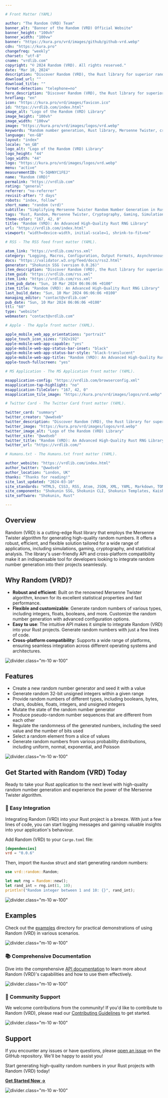 ```yaml
---

# Front Matter (YAML)

author: "The Random (VRD) Team"
banner_alt: "Banner of the Random (VRD) Official Website"
banner_height: "100vh"
banner_width: "100vw"
banner: "https://kura.pro/vrd/images/github/github-vrd.webp"
cdn: "https://kura.pro"
changefreq: "weekly"
charset: "utf-8"
cname: "vrdlib.com"
copyright: "© 2024 Random (VRD). All rights reserved."
date: "Mar 10, 2024"
description: "Discover Random (VRD), the Rust library for superior random number generation using the Mersenne Twister algorithm. Perfect for simulations and more."
download_url: ""
download_title: ""
format-detection: "telephone=no"
hero_description: "Discover Random (VRD), the Rust library for superior random number generation using the Mersenne Twister algorithm. Perfect for simulations and more."
hreflang: "en"
icon: "https://kura.pro/vrd/images/favicon.ico"
id: "https://vrdlib.com/index.html"
image_alt: "Logo of the Random (VRD) Library"
image_height: "100vh"
image_width: "100vw"
image: "https://kura.pro/vrd/images/logos/vrd.webp"
keywords: "Random number generation, Rust library, Mersenne Twister, cryptography, gaming simulations, statistical analysis, cross-platform, Rust projects, flexible API, efficient random numbers"
language: "en-GB"
layout: "index"
locale: "en_GB"
logo_alt: "Logo of the Random (VRD) Library"
logo_height: "44"
logo_width: "44"
logo: "https://kura.pro/vrd/images/logos/vrd.webp"
menu: "active"
measurementID: "G-5QHNYC1FEJ"
name: "Random (VRD)"
permalink: "https://vrdlib.com"
rating: "general"
referrer: "no-referrer"
revisit-after: "7 days"
robots: "index, follow"
short_name: "random (vrd)"
subtitle: "Simplifying Mersenne Twister Random Number Generation in Rust"
tags: "Rust, Random, Mersenne Twister, Cryptography, Gaming, Simulation, Statistical Analysis, Cross-Platform, API, Efficiency"
theme-color: "167, 42, 0"
title: "Random (VRD): An Advanced High-Quality Rust RNG Library"
url: "https://vrdlib.com/index.html"
viewport: "width=device-width, initial-scale=1, shrink-to-fit=no"

# RSS - The RSS feed front matter (YAML).

atom_link: "https://vrdlib.com/rss.xml"
category: "Logging, Macros, Configuration, Output Formats, Asynchronous, Performance, Error Handling, Filtering, Customization, Integration"
docs: "https://validator.w3.org/feed/docs/rss2.html"
generator: "Shokunin SSG (version 0.0.26)"
item_description: "Discover Random (VRD), the Rust library for superior random number generation using the Mersenne Twister algorithm. Perfect for simulations and more."
item_guid: "https://vrdlib.com/rss.xml"
item_link: "https://vrdlib.com/rss.xml"
item_pub_date: "Sun, 10 Mar 2024 06:06:06 +0100"
item_title: "Random (VRD): An Advanced High-Quality Rust RNG Library"
last_build_date: "Sun, 10 Mar 2024 06:06:06 +0100"
managing_editor: "contact@vrdlib.com"
pub_date: "Sun, 10 Mar 2024 06:06:06 +0100"
ttl: "60"
type: "website"
webmaster: "contact@vrdlib.com"

# Apple - The Apple front matter (YAML).

apple_mobile_web_app_orientations: "portrait"
apple_touch_icon_sizes: "192x192"
apple-mobile-web-app-capable: "yes"
apple-mobile-web-app-status-bar-inset: "black"
apple-mobile-web-app-status-bar-style: "black-translucent"
apple-mobile-web-app-title: "Random (VRD): An Advanced High-Quality Rust RNG Library"
apple-touch-fullscreen: "yes"

# MS Application - The MS Application front matter (YAML).

msapplication-config: "https://vrdlib.com/browserconfig.xml"
msapplication-tap-highlight: "no"
msapplication-TileColor: "167, 42, 0"
msapplication_tile_image: "https://kura.pro/vrd/images/logos/vrd.webp"

# Twitter Card - The Twitter Card front matter (YAML).

twitter_card: "summary"
twitter_creator: "@wwdseb"
twitter_description: "Discover Random (VRD), the Rust library for superior random number generation using the Mersenne Twister algorithm. Perfect for simulations and more."
twitter_image: "https://kura.pro/vrd/images/logos/vrd.webp"
twitter_image_alt: "Logo of the Random (VRD) Library"
twitter_site: "@wwdseb"
twitter_title: "Random (VRD): An Advanced High-Quality Rust RNG Library"
twitter_url: "https://vrdlib.com/"

# Humans.txt - The Humans.txt front matter (YAML).

author_website: "https://vrdlib.com/index.html"
author_twitter: "@wwdseb"
author_location: "London, UK"
thanks: "Thanks for reading!"
site_last_updated: "2024-03-10"
site_standards: "HTML5, CSS3, RSS, Atom, JSON, XML, YAML, Markdown, TOML"
site_components: "Shokunin SSG, Shokunin CLI, Shokunin Templates, Kaishi Templates, Kaishi Themes"
site_software: "Shokunin, Rust"

---
```


## Overview

Random (VRD) is a cutting-edge Rust library that employs the Mersenne Twister algorithm for generating high-quality random numbers. It offers a robust, efficient, and flexible solution tailored for a wide range of applications, including simulations, gaming, cryptography, and statistical analysis. The library's user-friendly API and cross-platform compatibility make it an indispensable tool for developers looking to integrate random number generation into their projects seamlessly.

## Why Random (VRD)?

- **Robust and efficient**: Built on the renowned Mersenne Twister algorithm, known for its excellent statistical properties and fast performance.
- **Flexible and customizable**: Generate random numbers of various types, including integers, floats, booleans, and more. Customize the random number generation with advanced configuration options.
- **Easy to use**: The intuitive API makes it simple to integrate Random (VRD) into your Rust projects. Generate random numbers with just a few lines of code.
- **Cross-platform compatibility**: Supports a wide range of platforms, ensuring seamless integration across different operating systems and architectures.

![divider][divider].class=\"m-10 w-100\"

## Features

- Create a new random number generator and seed it with a value
- Generate random 32-bit unsigned integers within a given range
- Provide random numbers of different types, including booleans, bytes, chars, doubles, floats, integers, and unsigned integers
- Mutate the state of the random number generator
- Produce pseudo-random number sequences that are different from each other
- Regulate the randomness of the generated numbers, including the seed value and the number of bits used
- Select a random element from a slice of values
- Generate random numbers from various probability distributions, including uniform, normal, exponential, and Poisson

![divider][divider].class=\"m-10 w-100\"

## Get Started with Random (VRD) Today

Ready to take your Rust application to the next level with high-quality random number generation and experience the power of the Mersenne Twister algorithm.

### 🚀 Easy Integration

Integrating Random (VRD) into your Rust project is a breeze. With just a few lines of code, you can start logging messages and gaining valuable insights into your application's behaviour.

Add Random (VRD) to your `Cargo.toml` file:

```toml
[dependencies]
vrd = "0.0.6"
```

Then, import the `Random` struct and start generating random numbers:

```rust
use vrd::random::Random;

let mut rng = Random::new();
let rand_int = rng.int(1, 10);
println!("Random integer between 1 and 10: {}", rand_int);
```

![divider][divider].class=\"m-10 w-100\"

## Examples

Check out the [examples](https://github.com/sebastienrousseau/vrd/tree/main/examples) directory for practical demonstrations of using Random (VRD) in various scenarios.

![divider][divider].class=\"m-10 w-100\"

### 📚 Comprehensive Documentation

Dive into the comprehensive [API documentation](https://docs.rs/vrd) to learn more about Random (VRD)'s capabilities and how to use them effectively.

![divider][divider].class=\"m-10 w-100\"

### 💬 Community Support

We welcome contributions from the community! If you'd like to contribute to Random (VRD), please read our [Contributing Guidelines](https://github.com/sebastienrousseau/vrd/blob/main/CONTRIBUTING.md) to get started.

![divider][divider].class=\"m-10 w-100\"

## Support

If you encounter any issues or have questions, please [open an issue](https://github.com/sebastienrousseau/vrd/issues) on the GitHub repository. We'll be happy to assist you!

Start generating high-quality random numbers in your Rust projects with Random (VRD) today!

[**Get Started Now →**](/getting-started/index.html)

![divider][divider].class=\"m-10 w-100\"

[divider]: https://kura.pro/common/images/elements/divider.svg "Divider"

